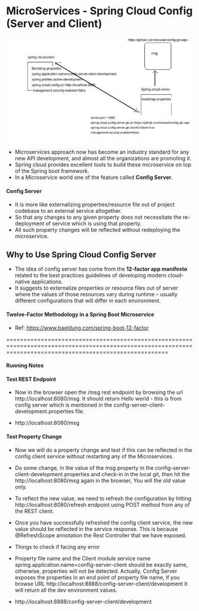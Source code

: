 # MicroServices - Spring Cloud Config (Server and Client)

![alt text](spring-cloud-config.png)

* Microservices approach now has become an industry standard for any new API development, and almost all the organizations are promoting it. 
* Spring cloud provides excellent tools to build these microservice on top of the Spring boot framework.
* In a Microservice world one of the feature called **Config Server**.

#### Config Server

* It is more like externalizing properties/resource file out of project codebase to an external service altogether.
* So that any changes to any given property does not necessitate the re-deployment of service which is using that property. 
* All such property changes will be reflected without redeploying the microservice.

## Why to Use Spring Cloud Config Server

* The idea of config server has come from the **12-factor app manifesto** related to the best practices guidelines of developing modern cloud-native applications. 
* It suggests to externalize properties or resource files out of server where the values of those resources vary during runtime – usually different configurations that will differ in each environment.

#### Twelve-Factor Methodology in a Spring Boot Microservice
* Ref: https://www.baeldung.com/spring-boot-12-factor

===========================================================================================================================================================
#### Running Notes
#### Test REST Endpoint

* Now in the browser open the /msg rest endpoint by browsing the url http://localhost:8080/msg. It should return Hello world - this is from config server which is mentioned in the config-server-client-development.properties file.

* http://localhost:8080/msg   


#### Test Property Change
* Now we will do a property change and test if this can be reflected in the config client service without restarting any of the Microservices.
* Do some change, in the value of the msg property in the config-server-client-development.properties and check-in in the local git, then hit the http://localhost:8080/msg again in the browser, You will the old value only.

* To reflect the new value, we need to refresh the configuration by hitting http://localhost:8080/refresh endpoint using POST method from any of the REST client.

* Once you have successfully refreshed the config client service, the new value should be reflected in the service response. This is because @RefreshScope annotation the Rest Controller that we have exposed.

* Things to check if facing any error

* Property file name and the Client module service name spring.application.name=config-server-client should be exactly same, otherwise, properties will not be detected. Actually, Config Server exposes the properties in an end point of property file name, if you browse URL http://localhost:8888/config-server-client/development it will return all the dev environment values.

* http://localhost:8888/config-server-client/development
